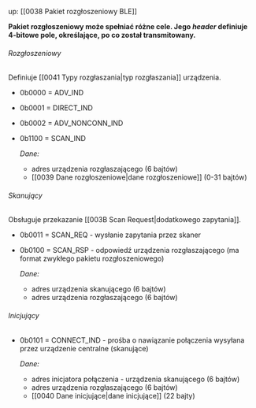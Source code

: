 up: [[0038 Pakiet rozgłoszeniowy BLE]]

**Pakiet rozgłoszeniowy może spełniać różne cele.  Jego *header* definiuje 4-bitowe pole, określające, po co został transmitowany.**

###### Rozgłoszeniowy
Definiuje [[0041 Typy rozgłaszania|typ rozgłaszania]] urządzenia.
- 0b0000 = ADV_IND
- 0b0001 = DIRECT_IND
- 0b0002 = ADV_NONCONN_IND
- 0b1100 = SCAN_IND

	*Dane:*
	- adres urządzenia rozgłaszającego (6 bajtów) 
	- [[0039 Dane rozgłoszeniowe|dane rozgłoszeniowe]] (0-31 bajtów)

###### Skanujący
Obsługuje przekazanie [[003B Scan Request|dodatkowego zapytania]].
- 0b0011 = SCAN_REQ - wysłanie zapytania przez skaner
- 0b0100 = SCAN_RSP - odpowiedź urządzenia rozgłaszającego (ma format zwykłego pakietu rozgłoszeniowego)

	*Dane:*
	- adres urządzenia skanującego (6 bajtów)
	- adres urządzenia rozgłaszającego (6 bajtów)

###### Inicjujący
- 0b0101 = CONNECT_IND - prośba o nawiązanie połączenia wysyłana przez urządzenie centralne (skanujące)

	*Dane:*
	- adres inicjatora połączenia - urządzenia skanującego (6 bajtów)
	- adres urządzenia rozgłaszającego (6 bajtów)
	- [[0040 Dane inicjujące|dane inicjujące]] (22 bajty)
